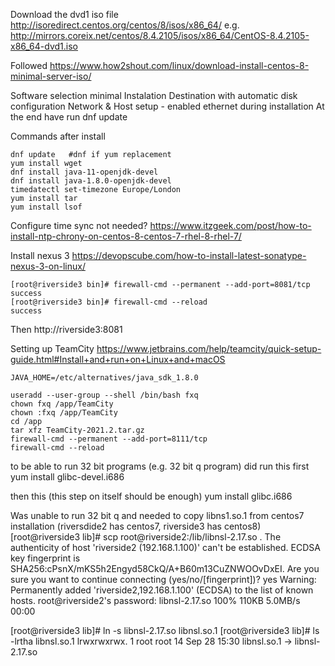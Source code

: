 
Download the dvd1 iso file http://isoredirect.centos.org/centos/8/isos/x86_64/
e.g. http://mirrors.coreix.net/centos/8.4.2105/isos/x86_64/CentOS-8.4.2105-x86_64-dvd1.iso

Followed https://www.how2shout.com/linux/download-install-centos-8-minimal-server-iso/

Software selection minimal
Instalation Destination with automatic disk configuration
Network & Host setup - enabled ethernet during installation
At the end have run dnf update


Commands after install
```
dnf update   #dnf if yum replacement 
yum install wget
dnf install java-11-openjdk-devel
dnf install java-1.8.0-openjdk-devel
timedatectl set-timezone Europe/London
yum install tar
yum install lsof
```

Configure time sync not needed? https://www.itzgeek.com/post/how-to-install-ntp-chrony-on-centos-8-centos-7-rhel-8-rhel-7/

Install nexus 3
https://devopscube.com/how-to-install-latest-sonatype-nexus-3-on-linux/
```
[root@riverside3 bin]# firewall-cmd --permanent --add-port=8081/tcp
success
[root@riverside3 bin]# firewall-cmd --reload
success
```

Then http://riverside3:8081

Setting up TeamCity
https://www.jetbrains.com/help/teamcity/quick-setup-guide.html#Install+and+run+on+Linux+and+macOS

```
JAVA_HOME=/etc/alternatives/java_sdk_1.8.0

useradd --user-group --shell /bin/bash fxq
chown fxq /app/TeamCity
chown :fxq /app/TeamCity
cd /app
tar xfz TeamCity-2021.2.tar.gz
firewall-cmd --permanent --add-port=8111/tcp
firewall-cmd --reload
```


to be able to run 32 bit programs (e.g. 32 bit q program)
did run this first
yum install glibc-devel.i686

then this (this step on itself should be enough)
yum install glibc.i686

Was unable to run 32 bit q and needed to copy libns1.so.1 from centos7 installation (riversdide2 has centos7, riverside3 has centos8)
[root@riverside3 lib]# scp root@riverside2:/lib/libnsl-2.17.so .
The authenticity of host 'riverside2 (192.168.1.100)' can't be established.
ECDSA key fingerprint is SHA256:cPsnX/mKS5h2Engyd58CkQ/A+B60m13CuZNWOOvDxEI.
Are you sure you want to continue connecting (yes/no/[fingerprint])? yes
Warning: Permanently added 'riverside2,192.168.1.100' (ECDSA) to the list of known hosts.
root@riverside2's password:
libnsl-2.17.so                                                                     100%  110KB   5.0MB/s   00:00

[root@riverside3 lib]# ln -s libnsl-2.17.so libnsl.so.1
[root@riverside3 lib]# ls -lrtha libnsl.so.1
lrwxrwxrwx. 1 root root 14 Sep 28 15:30 libnsl.so.1 -> libnsl-2.17.so
